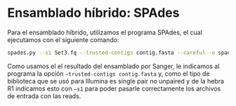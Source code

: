 # Ensamblado híbrido: SPAdes

Para el ensamblado híbrido, utilizamos el programa SPAdes, el cual ejecutamos con el siguiente comando:

```bash
spades.py --s1 Set3.fq --trusted-contigs contig.fasta --careful -o spades
```

Como usamos el el resultado del ensamblado por Sanger, le indicamos al programa la opción `—trusted-contigs contig.fasta` y, como el tipo de biblioteca que se usó para Illumina es single pair no unpaired y de la hebra R1 indicamos esto con `—s1` para poder pasarle correctamente los archivos de entrada con las reads. 
